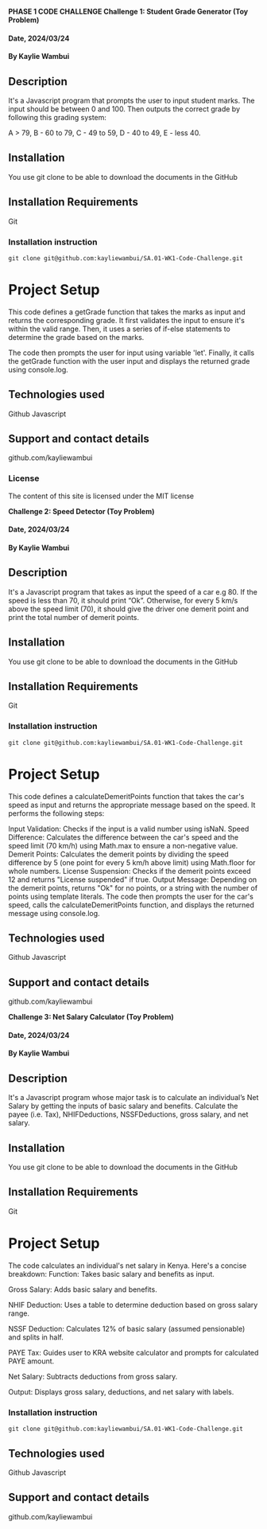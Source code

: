 **PHASE 1 CODE CHALLENGE
Challenge 1: Student Grade Generator (Toy Problem)**
#### Date, 2024/03/24

#### By Kaylie Wambui

## Description
It's a Javascript program that prompts the user to input student marks. The input should be between 0 and 100. Then outputs the correct grade by following this grading system: 

A > 79, B - 60 to 79, C -  49 to 59, D - 40 to 49, E - less 40.

## Installation
You use git clone to be able to download the documents in the GitHub

## Installation Requirements
Git

### Installation instruction
```
git clone git@github.com:kayliewambui/SA.01-WK1-Code-Challenge.git
```

# Project Setup
This code defines a getGrade function that takes the marks as input and returns the corresponding grade. It first validates the input to ensure it's within the valid range. Then, it uses a series of if-else statements to determine the grade based on the marks.

The code then prompts the user for input using variable 'let'. Finally, it calls the getGrade function with the user input and displays the returned grade using console.log.

## Technologies used
Github
Javascript

## Support and contact details
github.com/kayliewambui

### License
The content of this site is licensed under the MIT license

**Challenge 2: Speed Detector (Toy Problem)**
#### Date, 2024/03/24

#### By Kaylie Wambui

## Description
It's a Javascript program that takes as input the speed of a car e.g 80. If the speed is less than 70, it should print “Ok”. Otherwise, for every 5 km/s above the speed limit (70), it should give the driver one demerit point and print the total number of demerit points.

## Installation
You use git clone to be able to download the documents in the GitHub

## Installation Requirements
Git

### Installation instruction
```
git clone git@github.com:kayliewambui/SA.01-WK1-Code-Challenge.git
```
# Project Setup
This code defines a calculateDemeritPoints function that takes the car's speed as input and returns the appropriate message based on the speed. It performs the following steps:

Input Validation: Checks if the input is a valid number using isNaN.
Speed Difference: Calculates the difference between the car's speed and the speed limit (70 km/h) using Math.max to ensure a non-negative value.
Demerit Points: Calculates the demerit points by dividing the speed difference by 5 (one point for every 5 km/h above limit) using Math.floor for whole numbers.
License Suspension: Checks if the demerit points exceed 12 and returns "License suspended" if true.
Output Message: Depending on the demerit points, returns "Ok" for no points, or a string with the number of points using template literals.
The code then prompts the user for the car's speed, calls the calculateDemeritPoints function, and displays the returned message using console.log.

## Technologies used
Github
Javascript

## Support and contact details
github.com/kayliewambui

**Challenge 3: Net Salary Calculator (Toy Problem)**
#### Date, 2024/03/24

#### By Kaylie Wambui

## Description
It's a Javascript program whose major task is to calculate an individual’s Net Salary by getting the inputs of basic salary and benefits. Calculate the payee (i.e. Tax), NHIFDeductions, NSSFDeductions, gross salary, and net salary. 
## Installation
You use git clone to be able to download the documents in the GitHub

## Installation Requirements
Git

# Project Setup
The code calculates an individual's net salary in Kenya. Here's a concise breakdown:
Function: Takes basic salary and benefits as input.

Gross Salary: Adds basic salary and benefits.

NHIF Deduction: Uses a table to determine deduction based on gross salary range.

NSSF Deduction: Calculates 12% of basic salary (assumed pensionable) and splits in half.

PAYE Tax: Guides user to KRA website calculator and prompts for calculated PAYE amount.

Net Salary: Subtracts deductions from gross salary.

Output: Displays gross salary, deductions, and net salary with labels.

### Installation instruction
```
git clone git@github.com:kayliewambui/SA.01-WK1-Code-Challenge.git
```
## Technologies used
Github
Javascript

## Support and contact details
github.com/kayliewambui

